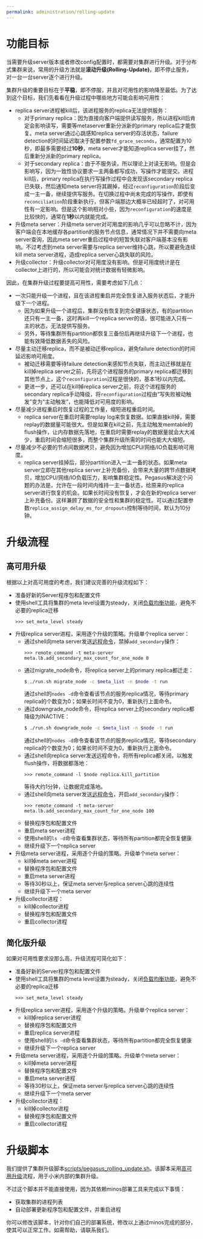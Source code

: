 ```yaml
---
permalink: administration/rolling-update
---
```


# 功能目标

当需要升级server版本或者修改config配置时，都需要对集群进行升级。对于分布式集群来说，常用的升级方法就是**滚动升级(Rolling-Update)**，即不停止服务，对一台一台server逐个进行升级。

集群升级的重要目标在于**平稳**，即不停服，并且对可用性的影响降至最低。为了达到这个目标，我们先看看在升级过程中哪些地方可能会影响可用性：
* replica server进程被kill后，该进程服务的replica无法提供服务：
  * 对于primary replica：因为直接向客户端提供读写服务，所以进程kill后肯定会影响读写，需要等metaserver重新分派新的primary replica后才能恢复。meta server通过心跳感知replica server的存活状态，failure detection的时间延迟取决于配置参数`fd_grace_seconds`，通常配置为10秒，即最多需要经过**10秒**，meta server才能知道replica server挂了，然后重新分派新的primary replica。
  * 对于secondary replica：由于不服务读，所以理论上对读无影响。但是会影响写，因为一致性协议要求一主两备都写成功，写操作才能提交。进程kill后，primary replica在执行写操作过程中会发现该secondary replica已失联，然后通知meta server将其踢掉，经过`reconfiguration`阶段后变成一主一备，继续提供写服务。在切换过程中尚未完成的写操作，即使有`reconciliation`阶段重新执行，但客户端那边大概率已经超时了，对可用性有一定影响。但是这个影响相对小些，因为`reconfiguration`的速度是比较快的，通常在**1秒**以内就能完成。
* 升级meta server：升级meta server对可用度的影响几乎可以忽略不计，因为客户端会在本地缓存各partition的服务节点信息，通常情况下并不需要向meta server查询，因此meta server重启过程中的短暂失联对客户端基本没有影响。不过考虑到meta server需要与replica server维持心跳，所以要避免连续kill meta server进程，造成replica server心跳失联的风险。
* 升级collector：升级collector对可用度没有影响。但是可用度统计是在collector上进行的，所以可能会对统计数据有轻微影响。

因此，在集群升级过程要提高可用性，需要考虑如下几点：
* 一次只能升级一个进程，且在该进程重启并完全恢复进入服务状态后，才能升级下一个进程。
  * 因为如果升级一个进程后，集群没有恢复到完全健康状态，有的partition还只有一主一备，这时再kill一个replica server的话，很可能进入只有一主的状态，无法提供写服务。
  * 另外，等待集群所有partition都恢复三备份后再继续升级下一个进程，也能有效降低数据丢失的风险。
* 尽量主动迁移replica，而不是被动迁移replica，避免failure detection的时间延迟影响可用度。
  * 被动迁移需要等待failure detection来感知节点失联，而主动迁移就是在kill掉replica server之前，先将这个进程服务的primary replica都迁移到其他节点上，这个`reconfiguration`过程是很快的，基本1秒以内完成。
  * 更进一步，还可以在kill掉replica server之前，将这个进程服务的secondary replica手动降级，将`reconfiguration`过程由“写失败被动触发”变为“主动触发”，也能降低对可用度的影响。
* 尽量减少进程重启时恢复过程的工作量，缩短进程重启时间。
  * replica server在重启时需要replay log来恢复数据。如果直接kill掉，需要replay的数据量可能很大。但是如果在kill之前，先主动触发memtable的flush操作，让内存数据先落地，在重启时需要replay的数据量就会大大减少，重启时间会缩短很多，而整个集群升级所需的时间也能大大缩短。
* 尽量减少不必要的节点间数据拷贝，避免因为增加CPU/网络/IO负载影响可用度。
  * replica server挂掉后，部分partition进入一主一备的状态。如果meta server立即在其他replica server上补充备份，会带来大量的跨节点数据拷贝，增加CPU/网络/IO负载压力，影响集群稳定性。Pegasus解决这个问题的办法是，允许在一段时间内维持一主一备状态，给原来的replica server进行恢复的机会。如果长时间没有恢复，才会在新的replica server上补充备份。这样兼顾了数据的安全性和集群的稳定性。可以通过配置参数`replica_assign_delay_ms_for_dropouts`控制等待时间，默认为10分钟。

# 升级流程

## 高可用升级
根据以上对高可用度的考虑，我们建议完善的升级流程如下：
* 准备好新的Server程序包和配置文件
* 使用shell工具将集群的meta level设置为steady，关闭[负载均衡功能](rebalance)，避免不必要的replica迁移
  ```
  >>> set_meta_level steady
  ```
* 升级replica server进程，采用逐个升级的策略。升级单个replica server：
  * 通过shell向meta server发送[远程命令](remote-commands#meta-server)，禁掉`add_secondary`操作：
    ```
    >>> remote_command -t meta-server meta.lb.add_secondary_max_count_for_one_node 0
    ```
  * 通过migrate_node命令，将replica server上的primary replica都迁走：
    ```bash
    $ ./run.sh migrate_node -c $meta_list -n $node -t run
    ```
    通过shell的`nodes -d`命令查看该节点的服务replica情况，等待primary replica的个数变为0；如果长时间不变为0，重新执行上面命令。
  * 通过downgrade_node命令，将replica server上的secondary replica都降级为INACTIVE：
    ```bash
    $ ./run.sh downgrade_node -c $meta_list -n $node -t run
    ```
    通过shell的`nodes -d`命令查看该节点的服务replica情况，等待secondary replica的个数变为0；如果长时间不变为0，重新执行上面命令。
  * 通过shell向replica server发送远程命令，将所有replica都关闭，以触发flush操作，将数据都落地：
    ```
    >>> remote_command -l $node replica.kill_partition
    ```
    等待大约1分钟，让数据完成落地。
  * 通过shell向meta server发送[远程命令](remote-commands#meta-server)，开启`add_secondary`操作：
    ```
    >>> remote_command -t meta-server meta.lb.add_secondary_max_count_for_one_node 100
    ```
  * 替换程序包和配置文件
  * 重启meta server进程
  * 使用shell的`ls -d`命令查看集群状态，等待所有partition都完全恢复健康
  * 继续升级下一个replica server
* 升级meta server进程，采用逐个升级的策略。升级单个meta server：
  * kill掉meta server进程
  * 替换程序包和配置文件
  * 重启meta server进程
  * 等待30秒以上，保证meta server与replica server心跳的连续性
  * 继续升级下一个meta server
* 升级collector进程：
  * kill掉collector进程
  * 替换程序包和配置文件
  * 重启collector进程

## 简化版升级
如果对可用性要求没那么高，升级流程可简化如下：
* 准备好新的Server程序包和配置文件
* 使用shell工具将集群的meta level设置为steady，关闭[负载均衡功能](rebalance)，避免不必要的replica迁移
  ```
  >>> set_meta_level steady
  ```
* 升级replica server进程，采用逐个升级的策略。升级单个replica server：
  * kill掉replica server进程
  * 替换程序包和配置文件
  * 重启replica server进程
  * 使用shell的`ls -d`命令查看集群状态，等待所有partition都完全恢复健康
  * 继续升级下一个replica server
* 升级meta server进程，采用逐个升级的策略。升级单个meta server：
  * kill掉meta server进程
  * 替换程序包和配置文件
  * 重启meta server进程
  * 等待30秒以上，保证meta server与replica server心跳的连续性
  * 继续升级下一个meta server
* 升级collector进程：
  * kill掉collector进程
  * 替换程序包和配置文件
  * 重启collector进程

# 升级脚本

我们提供了集群升级脚本[scripts/pegasus_rolling_update.sh](https://github.com/XiaoMi/pegasus/blob/master/scripts/pegasus_rolling_update.sh)。该脚本采用[高可用升级](#高可用升级)流程，用于小米内部的集群升级。

不过这个脚本并不能直接使用，因为其依赖minos部署工具来完成以下事情：
* 获取集群的进程列表
* 自动部署更新程序包和配置文件，并重启进程

你可以修改该脚本，针对你们自己的部署系统，修改以上通过minos完成的部分，使其可以正常工作。如需帮助，请联系我们。
